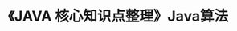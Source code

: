 ---
title: 《JAVA 核心知识点整理》Java算法
tags: 
  - JAVA核心知识点整理
categories:
  - 读书笔记
  - JAVA核心知识点整理
visible: hide
---